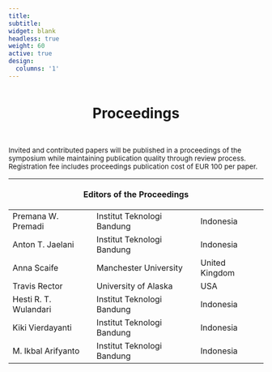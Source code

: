 ```yaml
---
title: 
subtitle:
widget: blank
headless: true
weight: 60
active: true
design:
  columns: '1'
---
```


<div class="container-md">
  <h1 style="text-align: center; margin-bottom: 3rem; margin-top: 3rem;">Proceedings</h1>
  <p style="font-size:0.85rem; margin-bottom:1rem;width=100%">
    Invited and contributed papers will be published in a proceedings of the symposium while maintaining publication quality through review process. Registration fee includes proceedings publication cost of EUR 100 per paper.
  </p>
  <table class="table table-borderless" style="margin-bottom:3rem;">
  <thead>
    <tr>
      <th colspan="3" class="text-center"><p>Editors of the Proceedings</p></th>
    </tr>
  </thead>
  <tbody>
    <tr>
      <td>Premana W. Premadi</td>
      <td>Institut Teknologi Bandung</td>
      <td>Indonesia</td>
    </tr>
    <tr>
      <td>Anton T. Jaelani</td>
      <td>Institut Teknologi Bandung</td>
      <td>Indonesia</td>
    </tr>
    <tr>
      <td>Anna Scaife</td>
      <td>Manchester University</td>
      <td>United Kingdom</td>
    </tr>
    <tr>
      <td>Travis Rector</td>
      <td>University of Alaska</td>
      <td>USA</td>
    </tr>
    <tr>
      <td>Hesti R. T. Wulandari</td>
      <td>Institut Teknologi Bandung</td>
      <td>Indonesia</td>
    </tr>
    <tr>
      <td>Kiki Vierdayanti</td>
      <td>Institut Teknologi Bandung</td>
      <td>Indonesia</td>
    </tr>
    <tr>
      <td>M. Ikbal Arifyanto</td>
      <td>Institut Teknologi Bandung</td>
      <td>Indonesia</td>
    </tr>
  </tbody>
</table>
</div>